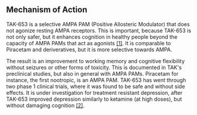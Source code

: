 <span id="mechanism-of-action"></span>
## Mechanism of Action

TAK-653 is a selective AMPA PAM (Positive Allosteric Modulator) that does not agonize resting AMPA receptors. This is important, because TAK-653 is not only safer, but it enhances cognition in healthy people beyond the capacity of AMPA PAMs that act as agonists <a title="Strictly regulated agonist-dependent activation of AMPA-R is the key characteristic of TAK-653 for robust synaptic responses and cognitive improvement" rel="noreferrer" target="_blank" href="https://www.nature.com/articles/s41598-021-93888-0">[1]</a>. It is comparable to Piracetam and deriveratives, but it is more selective towards AMPA.

The result is an improvement to working memory and cognitive flexibility without seizures or other forms of toxicity. This is documented in TAK's preclinical studies, but also in general with AMPA PAMs. Piracetam for instance, the first nootropic, is an AMPA PAM. TAK-653 has went through two phase 1 clinical trials, where it was found to be safe and without side effects. It is under investigation for treatment resistant depression, after TAK-653 improved depression similarly to ketamine (at high doses), but without damaging cognition <a title="TAK-653, an AMPA receptor potentiator with minimal agonistic activity, produces an antidepressant-like effect with a favorable safety profile in rats" rel="noreferrer" target="_blank" href="https://www.sciencedirect.com/science/article/pii/S009130572100188X">[2]</a>.
